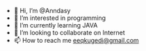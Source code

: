 - 👋 Hi, I’m @Anndasy
- 👀 I’m interested in programming
- 🌱 I’m currently learning JAVA
- 💞️ I’m looking to collaborate on Internet
- 📫 How to reach me eeqkugedi@gmail.com

<!---
Anndasy/Anndasy is a ✨ special ✨ repository because its `README.md` (this file) appears on your GitHub profile.
You can click the Preview link to take a look at your changes.
--->
